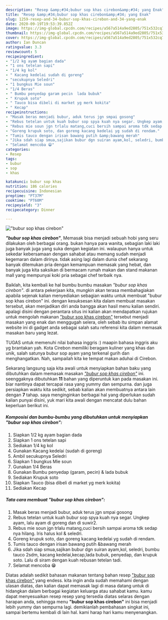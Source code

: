 ```yaml
---
description: "Resep &amp;#34;bubur sop khas cirebon&amp;#34; yang Enak"
title: "Resep &amp;#34;bubur sop khas cirebon&amp;#34; yang Enak"
slug: 1259-resep-and-34-bubur-sop-khas-cirebon-and-34-yang-enak
date: 2020-09-19T19:53:39.852Z
image: https://img-global.cpcdn.com/recipes/a567a514a9ed2805/751x532cq70/bubur-sop-khas-cirebon-foto-resep-utama.jpg
thumbnail: https://img-global.cpcdn.com/recipes/a567a514a9ed2805/751x532cq70/bubur-sop-khas-cirebon-foto-resep-utama.jpg
cover: https://img-global.cpcdn.com/recipes/a567a514a9ed2805/751x532cq70/bubur-sop-khas-cirebon-foto-resep-utama.jpg
author: Ian Duncan
ratingvalue: 3.3
reviewcount: 5
recipeingredient:
- "1/2 kg ayam bagian dada"
- "1 ons tetelan sapi"
- "1/4 kg kol"
- " Kacang kedelai sudah di goreng"
- "secukupnya Seledri"
- "1 bungkus Mie soun"
- "1/4 Beras"
- " Bumbu penyedap garam pecin  lada bubuk"
- " Krupuk soto"
- " Tauco bisa dibeli di market yg merk kokita"
- " Kecap"
recipeinstructions:
- "Masak beras menjadi bubur, aduk terus jgn smpai gosong"
- "Rebus tetelan untuk kuah bubur sop spya kuah nya segar. Ungkep ayam, lalu ayam di goreng dan di suwir2."
- "Rebus mie soun jgn trlalu matang,cuci bersih sampai aroma tdk sedap nya hilang. Iris halus kol &amp; seledri."
- "Goreng krupuk soto, dan goreng kacang kedelai yg sudah di rendam."
- "Tumis tauco dengan irisan bawang putih &amp;bawang merah"
- "Jika sdah siap smua,sajikan bubur dgn suiran ayam,kol, seledri, bumbu tauco 2sdm, kacang kedelai,kecap,lada bubuk, penyedap, dan krupuk soto. Lalu di siram dengan kuah rebusan tetelan tadi."
- "Selamat mencoba 😁"
categories:
- Resep
tags:
- bubur
- sop
- khas

katakunci: bubur sop khas 
nutrition: 186 calories
recipecuisine: Indonesian
preptime: "PT37M"
cooktime: "PT60M"
recipeyield: "3"
recipecategory: Dinner

---
```



![&#34;bubur sop khas cirebon&#34;](https://img-global.cpcdn.com/recipes/a567a514a9ed2805/751x532cq70/bubur-sop-khas-cirebon-foto-resep-utama.jpg)

<b><i>&#34;bubur sop khas cirebon&#34;</i></b>, Memasak bisa menjadi sebuah hobi yang seru dilakukan oleh berbagai orang. bukan hanya para wanita, sebagian laki laki juga banyak juga yang suka dengan kegiatan ini. walaupun hanya untuk sekedar kebersamaan dengan sahabat atau memang sudah menjadi kegemaran dalam dirinya. tidak asing lagi dalam dunia chef sekarang banyak ditemukan pria dengan kemampuan memasak yang hebat, dan banyak juga kita saksikan di bermacam rumah makan dan stand makanan mall yang mempunyai koki pria sebagai chef terbaik nya.

Baiklah, kita kembali ke hal bumbu bumbu masakan <i>&#34;bubur sop khas cirebon&#34;</i>. di antara pekerjaan kita, mungkin akan terasa membahagiakan apabila sejenak kalian menyediakan sebagian waktu untuk membuat &#34;bubur sop khas cirebon&#34; ini. dengan kesuksesan kita dalam membuat masakan tersebut, akan menjadikan diri anda bangga akan hasil menu kalian sendiri. apalagi disini dengan perantara situs ini kalian akan mendapatkan rujukan untuk mengolah makanan <u>&#34;bubur sop khas cirebon&#34;</u> tersebut menjadi masakan yang enak dan menggugah selera, oleh sebab itu simpan alamat website ini di gadget anda sebagai salah satu referensi kita dalam memasak masakan baru yang lezat.

TUGAS untuk memenuhi nilai bahasa inggris :) maapin bahasa inggris aku yg brantakan yah. Kota Cirebon memiliki beragam kuliner yang khas dan unik, salah satunya bubur sop ayam yang terkenal gurih dan menghangatkan. Nah, sampailah kita ke tempat makan aduhai di Cirebon.


Sekarang langsung saja kita awali untuk menyiapkan bahan baku yang dibutuhkan dalam memasak masakan <u><i>&#34;bubur sop khas cirebon&#34;</i></u> ini. seenggaknya dibutuhkan <b>11</b> bahan yang diperuntuk kan pada masakan ini. biar nantinya dapat tercapai rasa yang yummy dan sempurna. dan juga persiapkan waktu kita sedikit, sebab kalian akan membuatnya antara lain dengan <b>7</b> tahap. saya menginginkan berbagai hal yang diperlukan sudah kalian punyai disini, yuk mari kita awali dengan mencatat dulu bahan keperluan berikut ini.

<!--inarticleads1-->

##### Komposisi dan bumbu-bumbu yang dibutuhkan untuk menyiapkan &#34;bubur sop khas cirebon&#34;:

1. Siapkan 1/2 kg ayam bagian dada
1. Siapkan 1 ons tetelan sapi
1. Sediakan 1/4 kg kol
1. Gunakan  Kacang kedelai (sudah di goreng)
1. Ambil secukupnya Seledri
1. Siapkan 1 bungkus Mie soun
1. Gunakan 1/4 Beras
1. Gunakan  Bumbu penyedap (garam, pecin) &amp; lada bubuk
1. Sediakan  Krupuk soto
1. Siapkan  Tauco (bisa dibeli di market yg merk kokita)
1. Sediakan  Kecap




<!--inarticleads2-->

##### Tata cara membuat &#34;bubur sop khas cirebon&#34;:

1. Masak beras menjadi bubur, aduk terus jgn smpai gosong
1. Rebus tetelan untuk kuah bubur sop spya kuah nya segar. Ungkep ayam, lalu ayam di goreng dan di suwir2.
1. Rebus mie soun jgn trlalu matang,cuci bersih sampai aroma tdk sedap nya hilang. Iris halus kol &amp; seledri.
1. Goreng krupuk soto, dan goreng kacang kedelai yg sudah di rendam.
1. Tumis tauco dengan irisan bawang putih &amp;bawang merah
1. Jika sdah siap smua,sajikan bubur dgn suiran ayam,kol, seledri, bumbu tauco 2sdm, kacang kedelai,kecap,lada bubuk, penyedap, dan krupuk soto. Lalu di siram dengan kuah rebusan tetelan tadi.
1. Selamat mencoba 😁




Diatas adalah sedikit bahasan makanan tentang bahan resep <u>&#34;bubur sop khas cirebon&#34;</u> yang endess. kita ingin anda sudah memahami dengan ulasan diatas, dan kalian dapat memasak lagi di masa datang untuk di hidangkan dalam berbagai kegiatan keluarga atau sahabat kamu. kamu dapat menyesuaikan resep resep yang tersedia diatas selaras dengan harapan anda, sehingga menu <b>&#34;bubur sop khas cirebon&#34;</b> ini bisa menjadi lebih yummy dan sempurna lagi. demikianlah pembahasan singkat ini, sampai bertemu kembali di lain hal. kami harap hari kamu menyenangkan.
